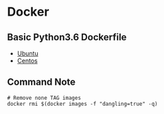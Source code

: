 # Docker

## Basic Python3.6 Dockerfile
+ [Ubuntu](./Python3_Dockerfile/Ubuntu_python3/Dockerfile)
+ [Centos](./Python3_Dockerfile/CentOS_python3/Dockerfile)

## Command Note
```
# Remove none TAG images
docker rmi $(docker images -f "dangling=true" -q)
```